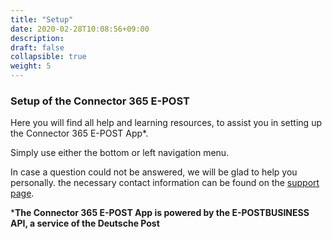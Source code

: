 ```yaml
---
title: "Setup"
date: 2020-02-28T10:08:56+09:00
description: 
draft: false
collapsible: true
weight: 5
---
```

### Setup of the Connector 365 E-POST

Here you will find all help and learning resources, to assist you in setting up the Connector 365 E-POST App*.

Simply use either the bottom or left navigation menu.

In case a question could not be answered, we will be glad to help you personally. the necessary contact information can be found on the [support page](en-us/apps/e-post/help-support/).



***The Connector 365 E-POST App is powered by the E-POSTBUSINESS API, a service of the Deutsche Post**